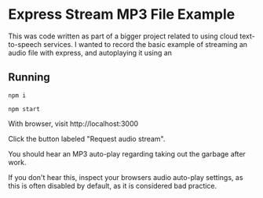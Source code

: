 # Express Stream MP3 File Example

This was code written as part of a bigger project related to using cloud text-to-speech services.
I wanted to record the basic example of streaming an audio file with express, and autoplaying it using an <audio> element.

## Running

    npm i

    npm start

With browser, visit http://localhost:3000

Click the button labeled "Request audio stream".

You should hear an MP3 auto-play regarding taking out the garbage after work.

If you don't hear this, inspect your browsers audio auto-play settings, as this is often disabled by default, as it is considered bad practice.

